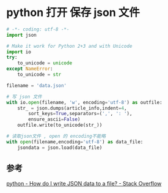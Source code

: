 # python 打开 保存 json 文件


```python
# -*- coding: utf-8 -*-
import json

# Make it work for Python 2+3 and with Unicode
import io
try:
    to_unicode = unicode
except NameError:
    to_unicode = str

filename = 'data.json'

# 写 json 文件
with io.open(filename, 'w', encoding='utf-8') as outfile:
    str_ = json.dumps(article_info,indent=4,
        sort_keys=True,separators=(',', ': '),
        ensure_ascii=False)
    outfile.write(to_unicode(str_))

# 读取json文件 , open 的 encoding不能略
with open(filename,encoding='utf-8') as data_file:
    jsondata = json.load(data_file)
```

## 参考

[python - How do I write JSON data to a file? - Stack Overflow](https://stackoverflow.com/questions/12309269/how-do-i-write-json-data-to-a-file)